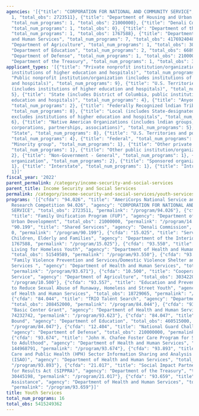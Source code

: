 ```yaml
---
agencies: '[{"title": "CORPORATION FOR NATIONAL AND COMMUNITY SERVICE", "total_num_programs":
  1, "total_obs": 2723511}, {"title": "Department of Housing and Urban Development",
  "total_num_programs": 1, "total_obs": 21000000}, {"title": "Denali Commission",
  "total_num_programs": 1, "total_obs": 0}, {"title": "Department of the Interior",
  "total_num_programs": 1, "total_obs": 1767588}, {"title": "Department of Health
  and Human Services", "total_num_programs": 7, "total_obs": 4176924048}, {"title":
  "Department of Agriculture", "total_num_programs": 1, "total_obs": 303422017}, {"title":
  "Department of Education", "total_num_programs": 2, "total_obs": 668967000}, {"title":
  "Department of Defense", "total_num_programs": 1, "total_obs": 210000000}, {"title":
  "Department of the Treasury", "total_num_programs": 1, "total_obs": 30445198}]'
applicant_types: '[{"title": "Private nonprofit institution/organization (includes
  institutions of higher education and hospitals)", "total_num_programs": 8}, {"title":
  "Public nonprofit institution/organization (includes institutions of higher education
  and hospitals)", "total_num_programs": 9}, {"title": "U.S. Territories and possessions
  (includes institutions of higher education and hospitals)", "total_num_programs":
  5}, {"title": "State (includes District of Columbia, public institutions of higher
  education and hospitals)", "total_num_programs": 4}, {"title": "Anyone/general public",
  "total_num_programs": 2}, {"title": "Federally Recognized lndian Tribal Governments",
  "total_num_programs": 8}, {"title": "Local (includes State-designated lndian Tribes,
  excludes institutions of higher education and hospitals", "total_num_programs":
  6}, {"title": "Native American Organizations (includes lndian groups, cooperatives,
  corporations, partnerships, associations)", "total_num_programs": 5}, {"title":
  "State", "total_num_programs": 8}, {"title": "U.S. Territories and possessions",
  "total_num_programs": 4}, {"title": "Federal", "total_num_programs": 1}, {"title":
  "Minority group", "total_num_programs": 1}, {"title": "Other private institutions/organizations",
  "total_num_programs": 1}, {"title": "Other public institution/organization", "total_num_programs":
  2}, {"title": "Non-Government - General", "total_num_programs": 1}, {"title": "Profit
  organization", "total_num_programs": 2}, {"title": "Sponsored organization", "total_num_programs":
  1}, {"title": "Interstate", "total_num_programs": 1}, {"title": "Intrastate", "total_num_programs":
  1}]'
fiscal_year: '2022'
parent_permalink: /category/income-security-and-social-services
parent_title: Income Security and Social Services
permalink: /category/income-security-and-social-services/youth-services
programs: '[{"cfda": "94.026", "title": "AmeriCorps National Service and Civic Engagement
  Research Competition 94.026", "agency": "CORPORATION FOR NATIONAL AND COMMUNITY
  SERVICE", "total_obs": 2723511, "permalink": "/program/94.026"}, {"cfda": "14.880",
  "title": "Family Unification Program (FUP)", "agency": "Department of Housing and
  Urban Development", "total_obs": 21000000, "permalink": "/program/14.880"}, {"cfda":
  "90.199", "title": "Shared Services", "agency": "Denali Commission", "total_obs":
  0, "permalink": "/program/90.199"}, {"cfda": "15.025", "title": "Services to Indian
  Children, Elderly and Families", "agency": "Department of the Interior", "total_obs":
  1767588, "permalink": "/program/15.025"}, {"cfda": "93.550", "title": "Transitional
  Living for Homeless Youth", "agency": "Department of Health and Human Services",
  "total_obs": 51549589, "permalink": "/program/93.550"}, {"cfda": "93.671", "title":
  "Family Violence Prevention and Services/Domestic Violence Shelter and Supportive
  Services ", "agency": "Department of Health and Human Services", "total_obs": 144600000,
  "permalink": "/program/93.671"}, {"cfda": "10.500", "title": "Cooperative Extension
  Service", "agency": "Department of Agriculture", "total_obs": 303422017, "permalink":
  "/program/10.500"}, {"cfda": "93.557", "title": "Education and Prevention Grants
  to Reduce Sexual Abuse of Runaway, Homeless and Street Youth", "agency": "Department
  of Health and Human Services", "total_obs": 18729065, "permalink": "/program/93.557"},
  {"cfda": "84.044", "title": "TRIO Talent Search", "agency": "Department of Education",
  "total_obs": 208452000, "permalink": "/program/84.044"}, {"cfda": "93.623", "title":
  "Basic Center Grant", "agency": "Department of Health and Human Services", "total_obs":
  74232742, "permalink": "/program/93.623"}, {"cfda": "84.047", "title": "TRIO Upward
  Bound", "agency": "Department of Education", "total_obs": 460515000, "permalink":
  "/program/84.047"}, {"cfda": "12.404", "title": "National Guard ChalleNGe Program",
  "agency": "Department of Defense", "total_obs": 210000000, "permalink": "/program/12.404"},
  {"cfda": "93.674", "title": "John H. Chafee Foster Care Program for Successful Transition
  to Adulthood", "agency": "Department of Health and Human Services", "total_obs":
  144968791, "permalink": "/program/93.674"}, {"cfda": "93.893", "title": "Health
  Care and Public Health (HPH) Sector Information Sharing and Analysis Organization
  (ISAO)", "agency": "Department of Health and Human Services", "total_obs": 0, "permalink":
  "/program/93.893"}, {"cfda": "21.017", "title": "Social Impact Partnerships to Pay
  for Results Act (SIPPRA)", "agency": "Department of the Treasury", "total_obs":
  30445198, "permalink": "/program/21.017"}, {"cfda": "93.659", "title": "Adoption
  Assistance", "agency": "Department of Health and Human Services", "total_obs": 3742843861,
  "permalink": "/program/93.659"}]'
title: Youth Services
total_num_programs: 16
total_obs: 5415249362
---
```


